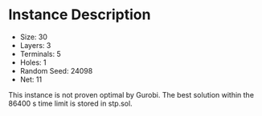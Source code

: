 # Instance Description

* Size: 30
* Layers: 3
* Terminals: 5
* Holes: 1
* Random Seed: 24098
* Net: 11

This instance is not proven optimal by Gurobi.
The best solution within the 86400 s time limit is stored in stp.sol.